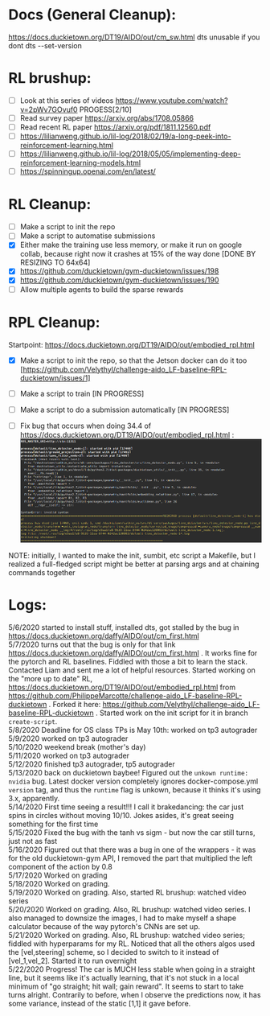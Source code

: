 # Docs (General Cleanup):
https://docs.duckietown.org/DT19/AIDO/out/cm_sw.html
dts unusable if you dont dts --set-version

# RL brushup:

- [ ] Look at this series of videos https://www.youtube.com/watch?v=2pWv7GOvuf0 PROGESS[2/10]
- [ ] Read survey paper https://arxiv.org/abs/1708.05866
- [ ] Read recent RL paper https://arxiv.org/pdf/1811.12560.pdf
- [ ] https://lilianweng.github.io/lil-log/2018/02/19/a-long-peek-into-reinforcement-learning.html
- [ ] https://lilianweng.github.io/lil-log/2018/05/05/implementing-deep-reinforcement-learning-models.html
- [ ] https://spinningup.openai.com/en/latest/

# RL Cleanup:
- [ ] Make a script to init the repo
- [ ] Make a script to automatise submissions
- [x] Either make the training use less memory, or make it run on google collab, because right now it crashes at 15% of the way done [DONE BY RESIZING TO 64x64]
- [x] https://github.com/duckietown/gym-duckietown/issues/198
- [x] https://github.com/duckietown/gym-duckietown/issues/190
- [ ] Allow multiple agents to build the sparse rewards

# RPL Cleanup:
Startpoint: https://docs.duckietown.org/DT19/AIDO/out/embodied_rpl.html

- [x] Make a script to init the repo, so that the Jetson docker can do it too [https://github.com/Velythyl/challenge-aido_LF-baseline-RPL-duckietown/issues/1]
- [ ] Make a script to train [IN PROGRESS]
- [ ] Make a script to do a submission automatically [IN PROGRESS]
- [ ] Fix bug that occurs when doing 34.4 of https://docs.duckietown.org/DT19/AIDO/out/embodied_rpl.html : 
![Image of bug](/roslaunch_bug.png?raw=true )


NOTE: initially, I wanted to make the init, sumbit, etc script a Makefile, but I realized a full-fledged script might be better at parsing args and at chaining commands together

# Logs:
5/6/2020 started to install stuff, installed dts, got stalled by the bug in https://docs.duckietown.org/daffy/AIDO/out/cm_first.html  
5/7/2020 turns out that the bug is only for that link https://docs.duckietown.org/daffy/AIDO/out/cm_first.html . It works fine for the pytorch and RL baselines. Fiddled with those a bit to learn the stack. Contacted Liam and sent me a lot of helpful resources. Started working on the "more up to date" RL, https://docs.duckietown.org/DT19/AIDO/out/embodied_rpl.html from https://github.com/PhilippeMarcotte/challenge-aido_LF-baseline-RPL-duckietown . Forked it here: https://github.com/Velythyl/challenge-aido_LF-baseline-RPL-duckietown . Started work on the init script for it in branch `create-script`.  
5/8/2020 Deadline for OS class TPs is May 10th: worked on tp3 autograder  
5/9/2020 worked on tp3 autograder  
5/10/2020 weekend break (mother's day)  
5/11/2020 worked on tp3 autograder  
5/12/2020 finished tp3 autograder, tp5 autograder  
5/13/2020 back on duckietown baybee! Figured out the `unkown runtime: nvidia` bug. Latest docker version completely ignores docker-compose.yml `version` tag, and thus the `runtime` flag is unkown, because it thinks it's using 3.x, apparently.  
5/14/2020 First time seeing a result!!! I call it brakedancing: the car just spins in circles without moving 10/10. Jokes asides, it's great seeing something for the first time  
5/15/2020 Fixed the bug with the tanh vs sigm - but now the car still turns, just not as fast  
5/16/2020 Figured out that there was a bug in one of the wrappers - it was for the old duckietown-gym API, I removed the part that multiplied the left component of the action by 0.8  
5/17/2020 Worked on grading  
5/18/2020 Worked on grading.  
5/19/2020 Worked on grading. Also, started RL brushup: watched video series  
5/20/2020 Worked on grading. Also, RL brushup: watched video series. I also managed to downsize the images, I had to make myself a shape calculator because of the way pytorch's CNNs are set up.  
5/21/2020 Worked on grading. Also, RL brushup: watched video series; fiddled with hyperparams for my RL. Noticed that all the others algos used the [vel,steering] scheme, so I decided to switch to it instead of [vel_1,vel_2]. Started it to run overnight  
5/22/2020 Progress! The car is MUCH less stable when going in a straight line, but it seems like it's actually learning, that it's not stuck in a local minimum of "go straight; hit wall; gain reward". It seems to start to take turns alright. Contrarily to before, when I observe the predictions now, it has some variance, instead of the static [1,1] it gave before.  

